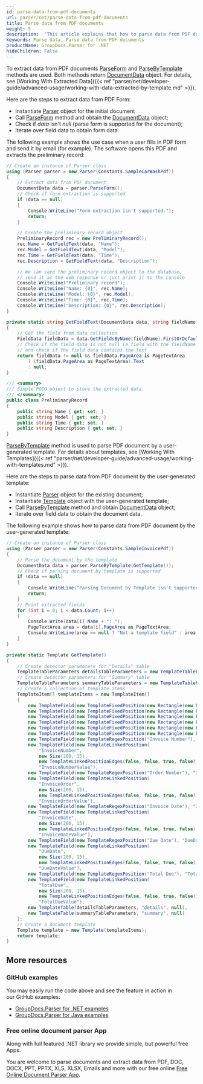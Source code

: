 ```yaml
---
id: parse-data-from-pdf-documents
url: parser/net/parse-data-from-pdf-documents
title: Parse data from PDF documents
weight: 5
description:  "This article explains that how to parse data from PDF documents"
keywords: Parse data, Parse data from PDF documents
productName: GroupDocs.Parser for .NET
hideChildren: False
---
```

To extract data from PDF documents [ParseForm](https://apireference.groupdocs.com/net/parser/groupdocs.parser/parser/methods/parseform) and [ParseByTemplate](https://apireference.groupdocs.com/net/parser/groupdocs.parser/parser/methods/parsebytemplate) methods are used. Both methods return [DocumentData](https://apireference.groupdocs.com/net/parser/groupdocs.parser.data/documentdata) object. For details, see [Working With Extracted Data]({{< ref "parser/net/developer-guide/advanced-usage/working-with-data-extracted-by-template.md" >}}).

Here are the steps to extract data from PDF Form:

*   Instantiate [Parser](https://apireference.groupdocs.com/net/parser/groupdocs.parser/parser) object for the initial document
*   Call [ParseForm](https://apireference.groupdocs.com/net/parser/groupdocs.parser/parser/methods/parseform) method and obtain the [DocumentData](https://apireference.groupdocs.com/net/parser/groupdocs.parser.data/documentdata) object;
*   Check if *data* isn't *null* (parse form is supported for the document);
*   Iterate over field data to obtain form data.

The following example shows the use case when a user fills in PDF form and send it by email (for example). The software opens this PDF and extracts the preliminary record:

```csharp
// Create an instance of Parser class
using (Parser parser = new Parser(Constants.SampleCarWashPdf))
{
    // Extract data from PDF document
    DocumentData data = parser.ParseForm();
    // Check if form extraction is supported
    if (data == null)
    {
        Console.WriteLine("Form extraction isn't supported.");
        return;
    }

    // Create the preliminary record object
    PreliminaryRecord rec = new PreliminaryRecord();
    rec.Name = GetFieldText(data, "Name");
    rec.Model = GetFieldText(data, "Model");
    rec.Time = GetFieldText(data, "Time");
    rec.Description = GetFieldText(data, "Description");

    // We can save the preliminary record object to the database, 
    // send it as the web response or just print it to the console
    Console.WriteLine("Preliminary record");
    Console.WriteLine("Name: {0}", rec.Name);
    Console.WriteLine("Model: {0}", rec.Model);
    Console.WriteLine("Time: {0}", rec.Time);
    Console.WriteLine("Description: {0}", rec.Description);
}

private static string GetFieldText(DocumentData data, string fieldName)
{
    // Get the field from data collection
    FieldData fieldData = data.GetFieldsByName(fieldName).FirstOrDefault();
    // Check if the field data is not null (a field with the fieldName is contained in data collection)
    // and check if the field data contains the text
    return fieldData != null && fieldData.PageArea is PageTextArea
        ? (fieldData.PageArea as PageTextArea).Text
        : null;
}

/// <summary>
/// Simple POCO object to store the extracted data.
/// </summary>
public class PreliminaryRecord
{
    public string Name { get; set; }
    public string Model { get; set; }
    public string Time { get; set; }
    public string Description { get; set; }
}
```

[ParseByTemplate](https://apireference.groupdocs.com/net/parser/groupdocs.parser/parser/methods/parsebytemplate) method is used to parse PDF document by a user-generated template. For details about templates, see [Working With Templates]({{< ref "parser/net/developer-guide/advanced-usage/working-with-templates.md" >}}).

Here are the steps to parse data from PDF document by the user-generated template:

*   Instantiate [Parser](https://apireference.groupdocs.com/net/parser/groupdocs.parser/parser) object for the existing document;
*   Instantiate [Template](https://apireference.groupdocs.com/net/parser/groupdocs.parser.templates/template) object with the user-generated template;
*   Call [ParseByTemplate](https://apireference.groupdocs.com/net/parser/groupdocs.parser/parser/methods/parsebytemplate) method and obtain [DocumentData](https://apireference.groupdocs.com/net/parser/groupdocs.parser.data/documentdata) object;
*   Iterate over field data to obtain the document data.

The following example shows how to parse data from PDF document by the user-generated template:

```csharp
// Create an instance of Parser class
using (Parser parser = new Parser(Constants.SampleInvoicePdf))
{
    // Parse the document by the template
    DocumentData data = parser.ParseByTemplate(GetTemplate());
    // Check if parsing document by template is supported
    if (data == null)
    {
        Console.WriteLine("Parsing Document by Template isn't supported.");
        return;
    }
    // Print extracted fields
    for (int i = 0; i < data.Count; i++)
    {
        Console.Write(data[i].Name + ": ");
        PageTextArea area = data[i].PageArea as PageTextArea;
        Console.WriteLine(area == null ? "Not a template field" : area.Text);
    }
}

private static Template GetTemplate()
{
    // Create detector parameters for "Details" table
    TemplateTableParameters detailsTableParameters = new TemplateTableParameters(new Rectangle(new Point(35, 320), new Size(530, 55)), null);
    // Create detector parameters for "Summary" table
    TemplateTableParameters summaryTableParameters = new TemplateTableParameters(new Rectangle(new Point(330, 385), new Size(220, 65)), null);
    // Create a collection of template items
    TemplateItem[] templateItems = new TemplateItem[]
    {
        new TemplateField(new TemplateFixedPosition(new Rectangle(new Point(35, 135), new Size(100, 10))), "FromCompany"),
        new TemplateField(new TemplateFixedPosition(new Rectangle(new Point(35, 150), new Size(100, 35))), "FromAddress"),
        new TemplateField(new TemplateFixedPosition(new Rectangle(new Point(35, 190), new Size(150, 2))), "FromEmail"),
        new TemplateField(new TemplateFixedPosition(new Rectangle(new Point(35, 250), new Size(100, 2))), "ToCompany"),
        new TemplateField(new TemplateFixedPosition(new Rectangle(new Point(35, 260), new Size(100, 15))), "ToAddress"),
        new TemplateField(new TemplateFixedPosition(new Rectangle(new Point(35, 290), new Size(150, 2))), "ToEmail"),
        new TemplateField(new TemplateRegexPosition("Invoice Number"), "InvoiceNumber"),
        new TemplateField(new TemplateLinkedPosition(
            "InvoiceNumber",
            new Size(200, 15),
            new TemplateLinkedPositionEdges(false, false, true, false)),
            "InvoiceNumberValue"),
        new TemplateField(new TemplateRegexPosition("Order Number"), "InvoiceOrder"),
        new TemplateField(new TemplateLinkedPosition(
            "InvoiceOrder",
            new Size(200, 15),
            new TemplateLinkedPositionEdges(false, false, true, false)),
            "InvoiceOrderValue"),
        new TemplateField(new TemplateRegexPosition("Invoice Date"), "InvoiceDate"),
        new TemplateField(new TemplateLinkedPosition(
            "InvoiceDate",
            new Size(200, 15),
            new TemplateLinkedPositionEdges(false, false, true, false)),
            "InvoiceDateValue"),
        new TemplateField(new TemplateRegexPosition("Due Date"), "DueDate"),
        new TemplateField(new TemplateLinkedPosition(
            "DueDate",
            new Size(200, 15),
            new TemplateLinkedPositionEdges(false, false, true, false)),
            "DueDateValue"),
        new TemplateField(new TemplateRegexPosition("Total Due"), "TotalDue"),
        new TemplateField(new TemplateLinkedPosition(
            "TotalDue",
            new Size(200, 15),
            new TemplateLinkedPositionEdges(false, false, true, false)),
            "TotalDueValue"),
        new TemplateTable(detailsTableParameters, "details", null),
        new TemplateTable(summaryTableParameters, "summary", null)
    };
    // Create a document template
    Template template = new Template(templateItems);
    return template;
}
```

## More resources

### GitHub examples

You may easily run the code above and see the feature in action in our GitHub examples:

*   [GroupDocs.Parser for .NET examples](https://github.com/groupdocs-parser/GroupDocs.Parser-for-.NET)    
*   [GroupDocs.Parser for Java examples](https://github.com/groupdocs-parser/GroupDocs.Parser-for-Java)    

### Free online document parser App

Along with full featured .NET library we provide simple, but powerful free Apps.

You are welcome to parse documents and extract data from PDF, DOC, DOCX, PPT, PPTX, XLS, XLSX, Emails and more with our free online [Free Online Document Parser App](https://products.groupdocs.app/parser).